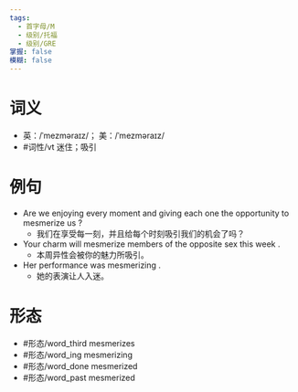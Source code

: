 ```yaml
---
tags:
  - 首字母/M
  - 级别/托福
  - 级别/GRE
掌握: false
模糊: false
---
```

# 词义
- 英：/ˈmezməraɪz/； 美：/ˈmezməraɪz/
- #词性/vt  迷住；吸引
# 例句
- Are we enjoying every moment and giving each one the opportunity to mesmerize us ?
	- 我们在享受每一刻，并且给每个时刻吸引我们的机会了吗？
- Your charm will mesmerize members of the opposite sex this week .
	- 本周异性会被你的魅力所吸引。
- Her performance was mesmerizing .
	- 她的表演让人入迷。
# 形态
- #形态/word_third mesmerizes
- #形态/word_ing mesmerizing
- #形态/word_done mesmerized
- #形态/word_past mesmerized
